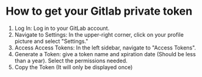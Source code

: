 # How to get your Gitlab private token
1. Log In: Log in to your GitLab account.
2. Navigate to Settings: In the upper-right corner, click on your profile picture and select "Settings."
3. Access Access Tokens: In the left sidebar, navigate to "Access Tokens".
4. Generate a Token: give a token name and xpiration date (Should be less than a year). Select the permissions needed.
5. Copy the Token (It will only be displayed once)
